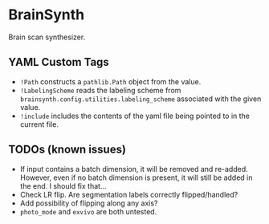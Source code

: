 # BrainSynth
Brain scan synthesizer.

## YAML Custom Tags
- `!Path` constructs a `pathlib.Path` object from the value.
- `!LabelingScheme` reads the labeling scheme from `brainsynth.config.utilities.labeling_scheme` associated with the given value.
- `!include` includes the contents of the yaml file being pointed to in the current file.

## TODOs (known issues)
- If input contains a batch dimension, it will be removed and re-added. However, even if no batch dimension is present, it will still be added in the end. I should fix that...
- Check LR flip. Are segmentation labels correctly flipped/handled?
- Add possibility of flipping along any axis?
- `photo_mode` and `exvivo` are both untested.